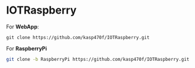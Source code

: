 # IOTRaspberry

For **WebApp**:
```Shell
git clone https://github.com/kasp470f/IOTRaspberry.git
```

For **RaspberryPi**
```bash
git clone -b RaspberryPi https://github.com/kasp470f/IOTRaspberry.git
```

